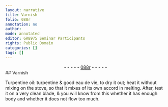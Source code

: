 ```yaml
---
layout: narrative
title: Varnish
folio: 088r
annotation: no
author:
mode: annotated
editor: GR8975 Seminar Participants
rights: Public Domain
categories: []
tags: []
---
```


 <div class="folio" align="center">- - - - - <a href="http://gallica.bnf.fr/ark:/12148/btv1b10500001g/f181.image" target="_blank">088r</a> - - - - - </div> 
## Varnish

 
 Turpentine oil: turpentine & good eau de vie, to dry it out; heat it without mixing on the stove, so that it mixes of its own accord in melting. After, test it on a very clean blade, & you will know from this whether it has enough body and whether it does not flow too much. 
 